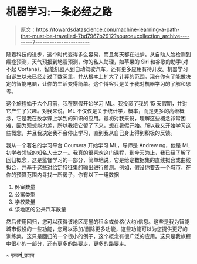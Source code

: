 # 机器学习:一条必经之路

> 原文：<https://towardsdatascience.com/machine-learning-a-path-that-must-be-travelled-7bd7967b2912?source=collection_archive---------7----------------------->

随着科技的进步，这个时代变得多么容易，而且每天都在进步。从自动人脸检测到癌症预测，天气预报到地震预测，你的私人助理，如苹果的 Siri 和谷歌的助手(对不起 Cortana)，智能机器人到自动驾驶汽车，还有更多应用有待开发。机器学习自诞生以来已经走过了数英里，并从根本上扩大了计算的范围。现在你有了能做决定的智能电脑，让你的生活变得简单。这个博客只是关于我对机器学习的了解和思考。

这个旅程始于六个月前，我在寒假开始学习 ML。我投资了我的 15 天假期，并对它产生了兴趣。对我来说，ML 不仅仅是关于统计学，概率，而是更多的高级概念，它是我在数学课上学到的知识的应用。最初对我来说，理解这些概念非常困难，因为观想能力差，所以我把它留了下来，想在暑假开始。所以我又开始学习这些概念，并且我决定我不会停止学习，直到我从自己身上得到积极的反馈。

我从一个著名的学习平台 Coursera 开始学习 ML，导师是 Andrew ng，他是 ML 初学者领域的知名人士之一。我真的很喜欢这门课程，到今天为止，我已经了解了回归概念，这是监督学习的一部分，简单地说，它是给定数据集的直线拟合或曲线拟合，并基于这些对给定特征集的输出进行预测。例如，假设你要去一个城市，在你的预算范围内寻找一所房子，你有以下一组数据

1.  卧室数量
2.  公寓类型
3.  学校数量
4.  该地区的公共汽车数量

然后使用回归，您可以获得该地区房屋的租金或价格(大约)信息。这些是我为智能城市假设的一些功能，您可以添加/删除更多功能，这些功能可以为您提供更好的训练集。这只是回归的一个很小的例子，这个概念有很广泛的应用。这只是我旅程中很小的一部分，还有更多的路要走，更多的路要走。

~ उत्कर्ष_उवाच
